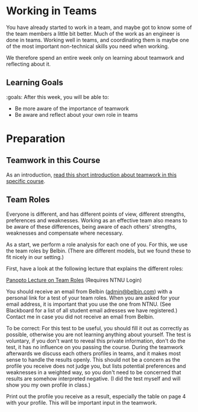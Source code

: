 # Working in Teams

You have already started to work in a team, and maybe got to know some of the team members a little bit better.
Much of the work as an engineer is done in teams.
Working well in teams, and coordinating them is maybe one of the most important non-technical skills you need when working.

We therefore spend an entire week only on learning about teamwork and reflecting about it. 



## Learning Goals

:goals: After this week, you will be able to:

- Be more aware of the importance of teamwork
- Be aware and reflect about your own role in teams



# Preparation


## Teamwork in this Course

As an introduction, [read this short introduction about teamwork in this specific course](working-in-teams.html).


## Team Roles

Everyone is different, and has different points of view, different strengths, preferences and weaknesses.
Working as an effective team also means to be aware of these differences, being aware of each others' strengths, weaknesses and compensate where necessary.


As a start, we perform a role analysis for each one of you. For this, we use the team roles by Belbin. (There are different models, but we found these to fit nicely in our setting.)

First, have a look at the following lecture that explains the different roles:

[Panopto Lecture on Team Roles](https://ntnu.cloud.panopto.eu/Panopto/Pages/Viewer.aspx?id=c3d62bf1-5f41-4c18-be55-aefd00950bc3) (Requires NTNU Login)

You should receive an email from Belbin (admin@belbin.com) with a personal link for a test of your team roles. When you are asked for your email address, it is important that you use the one from NTNU. (See Blackboard for a list of all student email adresses we have registered.) Contact me in case you did not receive an email from Belbin.

To be correct: For this test to be useful, you should fill it out as correctly as possible, otherwise you are not learning anything about yourself.
The test is voluntary, if you don't want to reveal this private information, don't do the test, it has no influence on you passing the course. During the teamwork afterwards we discuss each others profiles in teams, and it makes most sense to handle the results openly. This should not be a concern as the profile you receive does not judge you, but lists potential preferences and weaknesses in a weighted way, so you don't need to be concerned that results are somehow interpreted negative. (I did the test myself and will show you my own profile in class.)

Print out the profile you receive as a result, especially the table on page 4 with your profile. This will be important input in the teamwork.


